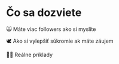 # Čo sa dozviete

🙀 Máte viac followers ako si myslíte

🕊️ Ako si vylepšiť súkromie ak máte záujem

🕵️‍♂️ Reálne príklady
